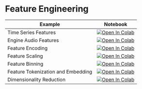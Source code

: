 
#  Feature Engineering

| Example  | Notebook  |
|---|---|
| Time Series Features | [![Open In Colab](https://colab.research.google.com/assets/colab-badge.svg)](https://colab.research.google.com/github/Dr-AlaaKhamis/ISE518/blob/main/7_Feature_engineering/time_series_features.ipynb)  |
| Engine Audio Features | [![Open In Colab](https://colab.research.google.com/assets/colab-badge.svg)](https://colab.research.google.com/github/Dr-AlaaKhamis/ISE518/blob/main/7_Feature_engineering/engine_audio_analysis.ipynb)  |
| Feature Encoding | [![Open In Colab](https://colab.research.google.com/assets/colab-badge.svg)](https://colab.research.google.com/github/Dr-AlaaKhamis/ISE518/blob/main/7_Feature_engineering/feature_encoding.ipynb)  |
| Feature Scaling | [![Open In Colab](https://colab.research.google.com/assets/colab-badge.svg)](https://colab.research.google.com/github/Dr-AlaaKhamis/ISE518/blob/main/7_Feature_engineering/feature_scaling.ipynb)  |
| Feature Binning | [![Open In Colab](https://colab.research.google.com/assets/colab-badge.svg)](https://colab.research.google.com/github/Dr-AlaaKhamis/ISE518/blob/main/7_Feature_engineering/feature_binning.ipynb)  |
| Feature Tokenization and Embedding | [![Open In Colab](https://colab.research.google.com/assets/colab-badge.svg)](https://colab.research.google.com/github/Dr-AlaaKhamis/ISE518/blob/main/7_Feature_engineering/feature_tokenization_and_embedding.ipynb)  |
| Dimensionality Reduction | [![Open In Colab](https://colab.research.google.com/assets/colab-badge.svg)](https://colab.research.google.com/github/Dr-AlaaKhamis/ISE518/blob/main/7_Feature_engineering/dimensionality_reduction.ipynb)  |
